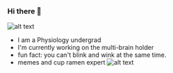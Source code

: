 ### Hi there 👋

<!--
**foiryolo/foiryolo** is a ✨ _special_ ✨ repository because its `README.md` (this file) appears on your GitHub profile.

Here are some ideas to get you started:

- 🔭 I’m currently working on the multibrain holder...
- 🌱 I’m currently learning ...
- 👯 I’m looking to collaborate on ...
- 🤔 I’m looking for help with ...
- 💬 Ask me about ...
- 📫 How to reach me: ...
- 😄 Pronouns: ...
- ⚡ Fun fact: you can't blink and wink at the same time.
-->
![alt text](https://github.com/foiryolo/foiryolo/blob/main/IMG_3438%202.HEIC "white matter")
- I am a Physiology undergrad
- I'm currently working on the multi-brain holder
- fun fact: you can't blink and wink at the same time.
- memes and cup ramen expert
![alt text](https://github.com/foiryolo/foiryolo/commit/cccda60685048ff586f97f0b73ff8e566bc10901 "KEYS Poster")
